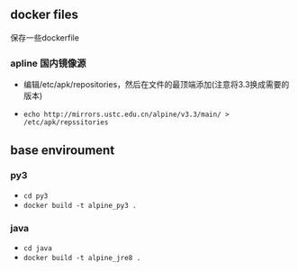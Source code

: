 ## docker files

保存一些dockerfile

### apline 国内镜像源
- 编辑/etc/apk/repositories，然后在文件的最顶端添加(注意将3.3换成需要的版本)

- `echo http://mirrors.ustc.edu.cn/alpine/v3.3/main/ > /etc/apk/repssitories`


## base enviroument
### py3
- `cd py3`
- `docker build -t alpine_py3 .`

### java
- `cd java`
- `docker build -t alpine_jre8 .`

